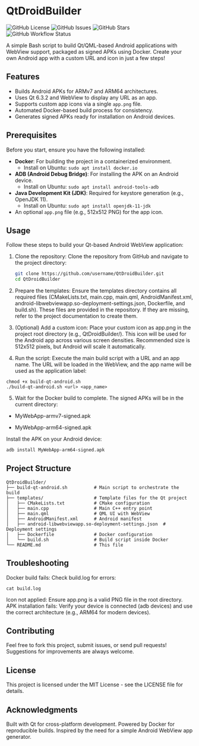 # QtDroidBuilder

![GitHub License](https://img.shields.io/github/license/ebrahimi1989/QtDroidBuilder)  ![GitHub Issues](https://img.shields.io/github/issues/ebrahimi1989/QtDroidBuilder)  ![GitHub Stars](https://img.shields.io/github/stars/ebrahimi1989/QtDroidBuilder?style=social) ![GitHub Workflow Status](https://github.com/ebrahimi1989/QtDroidBuilder/actions/workflows/build-apk.yml/badge.svg)

A simple Bash script to build Qt/QML-based Android applications with WebView support, packaged as signed APKs using Docker. Create your own Android app with a custom URL and icon in just a few steps!

## Features
- Builds Android APKs for ARMv7 and ARM64 architectures.
- Uses Qt 6.3.2 and WebView to display any URL as an app.
- Supports custom app icons via a single `app.png` file.
- Automated Docker-based build process for consistency.
- Generates signed APKs ready for installation on Android devices.

## Prerequisites
Before you start, ensure you have the following installed:
- **Docker**: For building the project in a containerized environment.
  - Install on Ubuntu: `sudo apt install docker.io`
- **ADB (Android Debug Bridge)**: For installing the APK on an Android device.
  - Install on Ubuntu: `sudo apt install android-tools-adb`
- **Java Development Kit (JDK)**: Required for keystore generation (e.g., OpenJDK 11).
  - Install on Ubuntu: `sudo apt install openjdk-11-jdk`
- An optional `app.png` file (e.g., 512x512 PNG) for the app icon.

## Usage
Follow these steps to build your Qt-based Android WebView application:
1. Clone the repository:
Clone the repository from GitHub and navigate to the project directory:
   ```bash
   git clone https://github.com/username/QtDroidBuilder.git
   cd QtDroidBuilder
   ```
2. Prepare the templates:
Ensure the templates directory contains all required files (CMakeLists.txt, main.cpp, main.qml, AndroidManifest.xml, android-libwebviewapp.so-deployment-settings.json, Dockerfile, and build.sh). These files are provided in the repository. If they are missing, refer to the project documentation to create them.

3. (Optional) Add a custom icon:
Place your custom icon as app.png in the project root directory (e.g., QtDroidBuilder/). This icon will be used for the Android app across various screen densities. Recommended size is 512x512 pixels, but Android will scale it automatically.

4. Run the script:
Execute the main build script with a URL and an app name. The URL will be loaded in the WebView, and the app name will be used as the application label:
  ```
chmod +x build-qt-android.sh
./build-qt-android.sh <url> <app_name>
  ```
5. Wait for the Docker build to complete. The signed APKs will be in the current directory:

- MyWebApp-armv7-signed.apk

- MyWebApp-arm64-signed.apk

Install the APK on your Android device:
```bash
adb install MyWebApp-arm64-signed.apk
```

## Project Structure
```text
QtDroidBuilder/
├── build-qt-android.sh          # Main script to orchestrate the build
├── templates/                   # Template files for the Qt project
│   ├── CMakeLists.txt           # CMake configuration
│   ├── main.cpp                 # Main C++ entry point
│   ├── main.qml                 # QML UI with WebView
│   ├── AndroidManifest.xml      # Android manifest
│   ├── android-libwebviewapp.so-deployment-settings.json  # Deployment settings
│   ├── Dockerfile               # Docker configuration
│   └── build.sh                 # Build script inside Docker
└── README.md                    # This file
```
## Troubleshooting
Docker build fails: Check build.log for errors:
```
cat build.log
```
Icon not applied: Ensure app.png is a valid PNG file in the root directory.
APK installation fails: Verify your device is connected (adb devices) and use the correct architecture (e.g., ARM64 for modern devices).
## Contributing
Feel free to fork this project, submit issues, or send pull requests! Suggestions for improvements are always welcome.
## License
This project is licensed under the MIT License - see the LICENSE file for details.
## Acknowledgments
Built with Qt for cross-platform development.
Powered by Docker for reproducible builds.
Inspired by the need for a simple Android WebView app generator.
